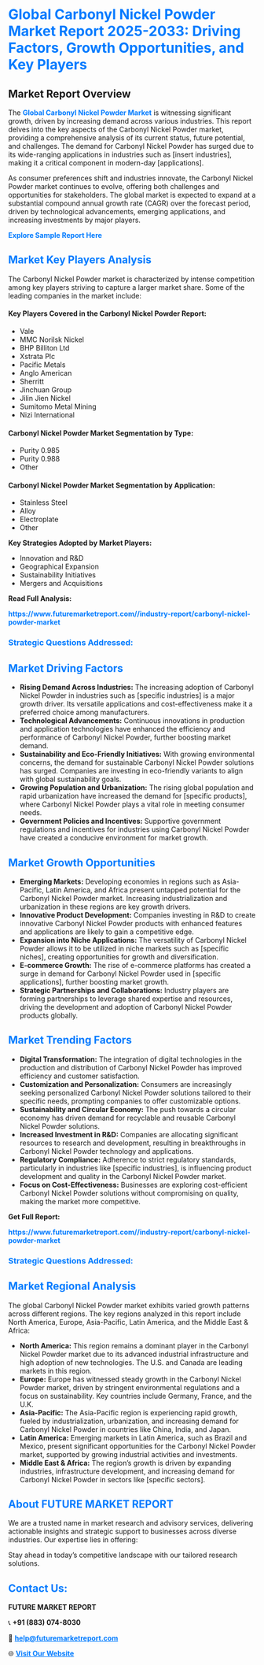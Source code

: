 <h1 style="color: #007BFF;">Global Carbonyl Nickel Powder Market Report 2025-2033: Driving Factors, Growth Opportunities, and Key Players</h1>

<section id="overview">
<h2>Market Report Overview</h2>
<p>The <a href="https://www.futuremarketreport.com//industry-report/carbonyl-nickel-powder-market" style="color: #007BFF; text-decoration: none;"><strong>Global Carbonyl Nickel Powder Market</strong></a> is witnessing significant growth, driven by increasing demand across various industries. This report delves into the key aspects of the Carbonyl Nickel Powder market, providing a comprehensive analysis of its current status, future potential, and challenges. The demand for Carbonyl Nickel Powder has surged due to its wide-ranging applications in industries such as [insert industries], making it a critical component in modern-day [applications].</p>
<p>As consumer preferences shift and industries innovate, the Carbonyl Nickel Powder market continues to evolve, offering both challenges and opportunities for stakeholders. The global market is expected to expand at a substantial compound annual growth rate (CAGR) over the forecast period, driven by technological advancements, emerging applications, and increasing investments by major players.</p>
</section>

<section id="overview">
<p><a href="https://www.futuremarketreport.com//request-sample/reportId=92836" style="color: #007BFF; text-decoration: none;"><strong>Explore Sample Report Here</strong></a></p>
</section>

<section id="key-players">
<h2 style="color: #007BFF;">Market Key Players Analysis</h2>
<p>The Carbonyl Nickel Powder market is characterized by intense competition among key players striving to capture a larger market share. Some of the leading companies in the market include:</p>
<h4>Key Players Covered in the Carbonyl Nickel Powder Report:</h4>
<ul><li>Vale</li><li>MMC Norilsk Nickel</li><li>BHP Billiton Ltd</li><li>Xstrata Plc</li><li>Pacific Metals</li><li>Anglo American</li><li>Sherritt</li><li>Jinchuan Group</li><li>Jilin Jien Nickel</li><li>Sumitomo Metal Mining</li><li>Nizi International</li></ul>
<h4>Carbonyl Nickel Powder Market Segmentation by Type:</h4>
<ul><li>Purity 0.985</li><li>Purity 0.988</li><li>Other</li></ul>

<h4>Carbonyl Nickel Powder Market Segmentation by Application:</h4>
<ul><li>Stainless Steel</li><li>Alloy</li><li>Electroplate</li><li>Other</li></ul>
<p><strong>Key Strategies Adopted by Market Players:</strong></p>
<ul>
<li>Innovation and R&D</li>
<li>Geographical Expansion</li>
<li>Sustainability Initiatives</li>
<li>Mergers and Acquisitions</li>
</ul>
</section>

<section>
<p><strong>Read Full Analysis: </strong></p><a href="https://www.futuremarketreport.com//industry-report/carbonyl-nickel-powder-market" style="color: #007BFF; text-decoration: none;"><strong>https://www.futuremarketreport.com//industry-report/carbonyl-nickel-powder-market</strong></a>
<h3 style="color: #007BFF;">Strategic Questions Addressed:</h3>
</section>

<section id="driving-factors">
<h2 style="color: #007BFF;">Market Driving Factors</h2>
<ul>
<li><strong>Rising Demand Across Industries:</strong> The increasing adoption of Carbonyl Nickel Powder in industries such as [specific industries] is a major growth driver. Its versatile applications and cost-effectiveness make it a preferred choice among manufacturers.</li>
<li><strong>Technological Advancements:</strong> Continuous innovations in production and application technologies have enhanced the efficiency and performance of Carbonyl Nickel Powder, further boosting market demand.</li>
<li><strong>Sustainability and Eco-Friendly Initiatives:</strong> With growing environmental concerns, the demand for sustainable Carbonyl Nickel Powder solutions has surged. Companies are investing in eco-friendly variants to align with global sustainability goals.</li>
<li><strong>Growing Population and Urbanization:</strong> The rising global population and rapid urbanization have increased the demand for [specific products], where Carbonyl Nickel Powder plays a vital role in meeting consumer needs.</li>
<li><strong>Government Policies and Incentives:</strong> Supportive government regulations and incentives for industries using Carbonyl Nickel Powder have created a conducive environment for market growth.</li>
</ul>
</section>

<section id="growth-opportunities">
<h2 style="color: #007BFF;">Market Growth Opportunities</h2>
<ul>
<li><strong>Emerging Markets:</strong> Developing economies in regions such as Asia-Pacific, Latin America, and Africa present untapped potential for the Carbonyl Nickel Powder market. Increasing industrialization and urbanization in these regions are key growth drivers.</li>
<li><strong>Innovative Product Development:</strong> Companies investing in R&D to create innovative Carbonyl Nickel Powder products with enhanced features and applications are likely to gain a competitive edge.</li>
<li><strong>Expansion into Niche Applications:</strong> The versatility of Carbonyl Nickel Powder allows it to be utilized in niche markets such as [specific niches], creating opportunities for growth and diversification.</li>
<li><strong>E-commerce Growth:</strong> The rise of e-commerce platforms has created a surge in demand for Carbonyl Nickel Powder used in [specific applications], further boosting market growth.</li>
<li><strong>Strategic Partnerships and Collaborations:</strong> Industry players are forming partnerships to leverage shared expertise and resources, driving the development and adoption of Carbonyl Nickel Powder products globally.</li>
</ul>
</section>

<section id="trending-factors">
<h2 style="color: #007BFF;">Market Trending Factors</h2>
<ul>
<li><strong>Digital Transformation:</strong> The integration of digital technologies in the production and distribution of Carbonyl Nickel Powder has improved efficiency and customer satisfaction.</li>
<li><strong>Customization and Personalization:</strong> Consumers are increasingly seeking personalized Carbonyl Nickel Powder solutions tailored to their specific needs, prompting companies to offer customizable options.</li>
<li><strong>Sustainability and Circular Economy:</strong> The push towards a circular economy has driven demand for recyclable and reusable Carbonyl Nickel Powder solutions.</li>
<li><strong>Increased Investment in R&D:</strong> Companies are allocating significant resources to research and development, resulting in breakthroughs in Carbonyl Nickel Powder technology and applications.</li>
<li><strong>Regulatory Compliance:</strong> Adherence to strict regulatory standards, particularly in industries like [specific industries], is influencing product development and quality in the Carbonyl Nickel Powder market.</li>
<li><strong>Focus on Cost-Effectiveness:</strong> Businesses are exploring cost-efficient Carbonyl Nickel Powder solutions without compromising on quality, making the market more competitive.</li>
</ul>
</section>

<section>
<p><strong>Get Full Report: </strong></p><a href="https://www.futuremarketreport.com//industry-report/carbonyl-nickel-powder-market" style="color: #007BFF; text-decoration: none;"><strong>https://www.futuremarketreport.com//industry-report/carbonyl-nickel-powder-market</strong></a>
<h3 style="color: #007BFF;">Strategic Questions Addressed:</h3>
</section>


<section id="regional-analysis">
<h2 style="color: #007BFF;">Market Regional Analysis</h2>
<p>The global Carbonyl Nickel Powder market exhibits varied growth patterns across different regions. The key regions analyzed in this report include North America, Europe, Asia-Pacific, Latin America, and the Middle East & Africa:</p>
<ul>
<li><strong>North America:</strong> This region remains a dominant player in the Carbonyl Nickel Powder market due to its advanced industrial infrastructure and high adoption of new technologies. The U.S. and Canada are leading markets in this region.</li>
<li><strong>Europe:</strong> Europe has witnessed steady growth in the Carbonyl Nickel Powder market, driven by stringent environmental regulations and a focus on sustainability. Key countries include Germany, France, and the U.K.</li>
<li><strong>Asia-Pacific:</strong> The Asia-Pacific region is experiencing rapid growth, fueled by industrialization, urbanization, and increasing demand for Carbonyl Nickel Powder in countries like China, India, and Japan.</li>
<li><strong>Latin America:</strong> Emerging markets in Latin America, such as Brazil and Mexico, present significant opportunities for the Carbonyl Nickel Powder market, supported by growing industrial activities and investments.</li>
<li><strong>Middle East & Africa:</strong> The region’s growth is driven by expanding industries, infrastructure development, and increasing demand for Carbonyl Nickel Powder in sectors like [specific sectors].</li>
</ul>
</section>

<footer>
<h2 style="color: #007BFF;">About FUTURE MARKET REPORT</h2>
<p>We are a trusted name in market research and advisory services, delivering actionable insights and strategic support to businesses across diverse industries. Our expertise lies in offering:</p>

<p>Stay ahead in today’s competitive landscape with our tailored research solutions.</p>

<h2 style="color: #007BFF;">Contact Us:</h2>
<p><strong>FUTURE MARKET REPORT</strong></p>
<p>📞 <strong>+91 (883) 074-8030</strong></p>
<p>📧 <strong><a href="mailto:help@futuremarketreport.com" style="color: #007BFF;">help@futuremarketreport.com</a></strong></p>
<p>🌐 <strong><a href="https://www.futuremarketreport.com/" style="color: #007BFF;">Visit Our Website</a></strong></p>
</footer>